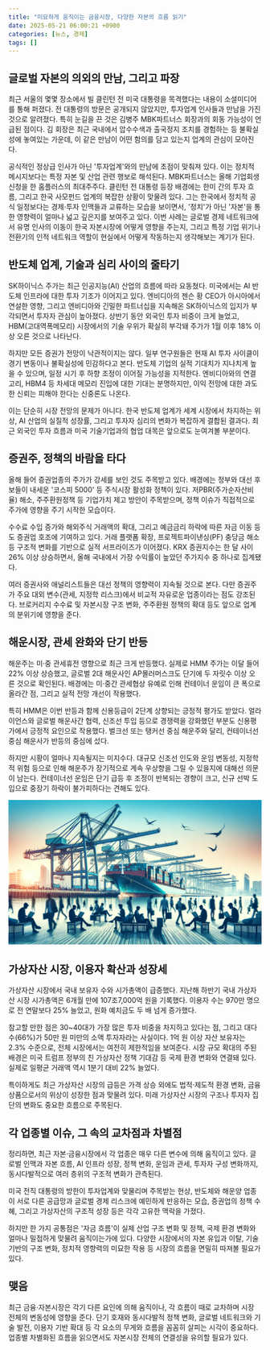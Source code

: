 ```yaml
---
title: "미묘하게 움직이는 금융시장, 다양한 자본의 흐름 읽기"
date: 2025-05-21 06:00:21 +0900
categories: [뉴스, 경제]
tags: []
---
```


## 글로벌 자본의 의외의 만남, 그리고 파장

최근 서울의 몇몇 장소에서 빌 클린턴 전 미국 대통령을 목격했다는 내용이 소셜미디어를 통해 퍼졌다. 전 대통령의 방문은 공개되지 않았지만, 투자업계 인사들과 만남을 가진 것으로 알려졌다. 특히 눈길을 끈 것은 김병주 MBK파트너스 회장과의 회동 가능성이 언급된 점이다. 김 회장은 최근 국내에서 압수수색과 출국정지 조치를 경험하는 등 불확실성에 놓여있는 가운데, 이 같은 만남이 어떤 함의를 담고 있는지 업계의 관심이 모아진다.

공식적인 정상급 인사가 아닌 '투자업계'와의 만남에 초점이 맞춰져 있다. 이는 정치적 메시지보다는 특정 자본 및 산업 관련 행보로 해석된다. MBK파트너스는 올해 기업회생 신청을 한 홈플러스의 최대주주다. 클린턴 전 대통령 등장 배경에는 한미 간의 투자 흐름, 그리고 한국 사모펀드 업계의 복잡한 상황이 맞물려 있다. 그는 한국에서 정치적 공식 일정보다는 경제·투자 인맥들과 교류하는 모습을 보이면서, '정치'가 아닌 '자본'을 통한 영향력이 얼마나 넓고 깊은지를 보여주고 있다. 이번 사례는 글로벌 경제 네트워크에서 유명 인사의 이동이 한국 자본시장에 어떻게 영향을 주는지, 그리고 특정 기업 위기나 전환기의 인적 네트워크 역할이 현실에서 어떻게 작동하는지 생각해보는 계기가 된다.

## 반도체 업계, 기술과 심리 사이의 줄타기

SK하이닉스 주가는 최근 인공지능(AI) 산업의 흐름에 따라 요동쳤다. 미국에서는 AI 반도체 인프라에 대한 투자 기조가 이어지고 있다. 엔비디아의 젠슨 황 CEO가 아시아에서 연설한 영향, 그리고 엔비디아와 긴밀한 파트너십을 지속해온 SK하이닉스의 입지가 부각되면서 투자자 관심이 높아졌다. 상반기 동안 외국인 투자 비중이 크게 늘었고, HBM(고대역폭메모리) 시장에서의 기술 우위가 확실히 부각돼 주가가 1월 이후 18% 이상 오른 것으로 나타난다.

하지만 모든 증권가 전망이 낙관적이지는 않다. 일부 연구원들은 현재 AI 투자 사이클이 경기 변동이나 불확실성에 민감하다고 본다. 반도체 기업의 실적 기대치가 지나치게 높을 수 있으며, 일정 시기 후 하향 조정이 이어질 가능성을 지적한다. 엔비디아와의 연결 고리, HBM4 등 차세대 메모리 진입에 대한 기대는 분명하지만, 이익 전망에 대한 과도한 신뢰는 피해야 한다는 신중론도 나온다.

이는 단순히 시장 전망의 문제가 아니다. 한국 반도체 업계가 세계 시장에서 차지하는 위상, AI 산업의 실질적 성장률, 그리고 투자자 심리의 변화가 복잡하게 결합된 결과다. 최근 외국인 투자 흐름과 미국 기술기업과의 협업 대목은 앞으로도 눈여겨볼 부분이다.

## 증권주, 정책의 바람을 타다

올해 들어 증권업종의 주가가 강세를 보인 것도 주목받고 있다. 배경에는 정부와 대선 후보들이 내세운 '코스피 5000' 등 주식시장 활성화 정책이 있다. 저PBR(주가순자산비율) 해소, 주주환원정책 등 기업가치 제고 방안이 주목받으며, 정책 이슈가 직접적으로 주가에 영향을 주기 시작한 모습이다.

수수료 수입 증가와 해외주식 거래액의 확대, 그리고 예금금리 하락에 따른 자금 이동 등도 증권업 호조에 기여하고 있다. 거래 플랫폼 확장, 프로젝트파이낸싱(PF) 충당금 해소 등 구조적 변화를 기반으로 실적 서프라이즈가 이어졌다. KRX 증권지수는 한 달 사이 26% 이상 상승하면서, 올해 국내에서 가장 수익률이 높았던 주가지수 중 하나로 집계됐다.

여러 증권사와 애널리스트들은 대선 정책의 영향력이 지속될 것으로 본다. 다만 증권주가 주요 대외 변수(관세, 지정학 리스크)에서 비교적 자유로운 업종이라는 점도 강조된다. 브로커리지 수수료 및 자본시장 구조 변화, 주주환원 정책의 확대 등도 앞으로 업계의 분위기에 영향을 준다.

## 해운시장, 관세 완화와 단기 반등

해운주는 미·중 관세휴전 영향으로 최근 크게 반등했다. 실제로 HMM 주가는 이달 들어 22% 이상 상승했고, 글로벌 2대 해운사인 AP몰러머스크도 단기에 두 자릿수 이상 오른 것으로 확인된다. 배경에는 미·중간 관세협상 유예로 인해 컨테이너 운임이 큰 폭으로 올라간 점, 그리고 실적 전망 개선이 작용했다.

특히 HMM은 이번 반등과 함께 신용등급이 2단계 상향되는 긍정적 평가도 받았다. 얼라이언스와 글로벌 해운사간 협력, 신조선 투입 등으로 경쟁력을 강화했던 부분도 신용평가에서 긍정적 요인으로 작용했다. 벌크선 또는 탱커선 중심 해운주와 달리, 컨테이너선 중심 해운사가 반등의 중심에 섰다.

하지만 시황이 얼마나 지속될지는 미지수다. 대규모 신조선 인도와 운임 변동성, 지정학적 위험 등으로 인해 해운주가 장기적으로 계속 우상향을 그릴 수 있을지에 대해선 의문이 남는다. 컨테이너선 운임은 단기 급등 후 조정이 반복되는 경향이 크고, 신규 선박 도입으로 중장기 하락이 불가피하다는 견해도 있다.

![항만에 정박한 거대한 컨테이너선과 분주히 움직이는 크레인들](assets/img/2025-05-20-4fdee9ba-e35c-41a0-bfef-e14a66ec8f89/1747774892397.png)

## 가상자산 시장, 이용자 확산과 성장세

가상자산 시장에서 국내 보유자 수와 시가총액이 급증했다. 지난해 하반기 국내 가상자산 시장 시가총액은 6개월 만에 107조7,000억 원을 기록했다. 이용자 수는 970만 명으로 전 연말보다 25% 늘었고, 원화 예치금도 두 배 넘게 증가했다.

참고할 만한 점은 30~40대가 가장 많은 투자 비중을 차지하고 있다는 점, 그리고 대다수(66%)가 50만 원 미만의 소액 투자자라는 사실이다. 1억 원 이상 자산 보유자는 2.3% 수준으로, 전체 시장에서는 여전히 제한적임을 보여준다. 시장 규모 확대의 주된 배경은 미국 트럼프 정부의 친 가상자산 정책 기대감 등 국제 환경 변화와 연결돼 있다. 실제로 일평균 거래액 역시 1분기 대비 22% 늘었다.

특이하게도 최근 가상자산 시장의 급등은 가격 상승 외에도 법적·제도적 환경 변화, 금융상품으로서의 위상이 성장한 점과 맞물려 있다. 미래 가상자산 시장의 구조나 투자자 집단의 변화도 중요한 흐름으로 주목된다.

## 각 업종별 이슈, 그 속의 교차점과 차별점

정리하면, 최근 자본·금융시장에서 각 업종은 매우 다른 변수에 의해 움직이고 있다. 글로벌 인맥과 자본 흐름, AI 인프라 성장, 정책 변화, 운임과 관세, 투자자 구성 변화까지, 동시다발적으로 여러 층위의 구조적 변화가 관측된다.

미국 전직 대통령의 방한이 투자업계와 맞물리며 주목받는 현상, 반도체와 해운양 업종이 서로 다른 공급망과 글로벌 경제 리스크에 예민하게 반응하는 모습, 증권업의 정책 수혜, 그리고 가상자산의 구조적 성장 등은 각각 고유한 맥락을 가졌다.

하지만 한 가지 공통점은 '자금 흐름'이 실제 산업 구조 변화 및 정책, 국제 환경 변화와 얼마나 밀접하게 맞물려 움직이는가에 있다. 다양한 시장에서의 자본 유입과 이탈, 기술 기반의 구조 변화, 정치적 영향력의 미묘한 작용 등 시장의 흐름을 면밀히 따져볼 필요가 있다.

## 맺음

최근 금융·자본시장은 각기 다른 요인에 의해 움직이나, 각 흐름이 때로 교차하며 시장 전체의 변동성에 영향을 준다. 단기 호재와 동시다발적 정책 변화, 글로벌 네트워크와 기술 발전, 이용자 기반 확대 등 각 요소의 무게와 흐름을 꼼꼼히 살피는 시각이 중요하다. 업종별 차별화된 흐름을 읽으면서도 자본시장 전체의 연결성을 유의할 필요가 있다.